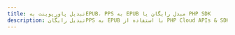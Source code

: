 ---title: تبدیل پاورپوینت بهEPUB، PPS به EPUB مبدل رایگان یا PHP SDKdescription: تبدیل رایگانPPS به EPUB با استفاده از PHP Cloud APIs & SDK. همچنین اسناد Microsoft PowerPoint را در Cloud ایجاد، ویرایش و رندر کنید.---